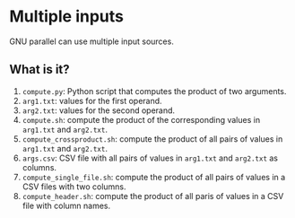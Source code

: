 # Multiple inputs

GNU parallel can use multiple input sources.


## What is it?

1. `compute.py`: Python script that computes the product of two arguments.
1. `arg1.txt`: values for the first operand.
1. `arg2.txt`: values for the second operand.
1. `compute.sh`: compute the product of the corresponding values in `arg1.txt`
   and `arg2.txt`.
1. `compute_crossproduct.sh`: compute the product of all pairs of values in
   `arg1.txt` and `arg2.txt`.
1. `args.csv`: CSV file with all pairs of values in `arg1.txt` and
   `arg2.txt` as columns.
1. `compute_single_file.sh`: compute the product of all pairs of values in
   a CSV files with two columns.
1. `compute_header.sh`: compute the product of all paris of values in a
   CSV file with column names.
